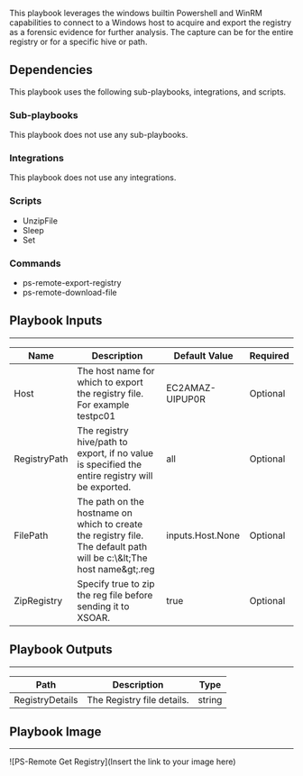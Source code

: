 This playbook leverages the windows builtin Powershell and WinRM capabilities to connect to a Windows host to acquire and export the registry as a forensic evidence for further analysis. The capture can be for the entire registry or for a specific hive or path.

## Dependencies
This playbook uses the following sub-playbooks, integrations, and scripts.

### Sub-playbooks
This playbook does not use any sub-playbooks.

### Integrations
This playbook does not use any integrations.

### Scripts
* UnzipFile
* Sleep
* Set

### Commands
* ps-remote-export-registry
* ps-remote-download-file

## Playbook Inputs
---

| **Name** | **Description** | **Default Value** | **Required** |
| --- | --- | --- | --- |
| Host | The host name for which to export the registry file. For example testpc01 | EC2AMAZ-UIPUP0R | Optional |
| RegistryPath | The registry hive/path to export, if no value is specified the entire registry will be exported. | all | Optional |
| FilePath | The path on the hostname on which to create the registry file. The default path will be c:\\&amp;lt;The host name&amp;gt;.reg | inputs.Host.None | Optional |
| ZipRegistry | Specify true to zip the reg file before sending it to XSOAR. | true | Optional |

## Playbook Outputs
---

| **Path** | **Description** | **Type** |
| --- | --- | --- |
| RegistryDetails | The Registry file details. | string |

## Playbook Image
---
![PS-Remote Get Registry](Insert the link to your image here)